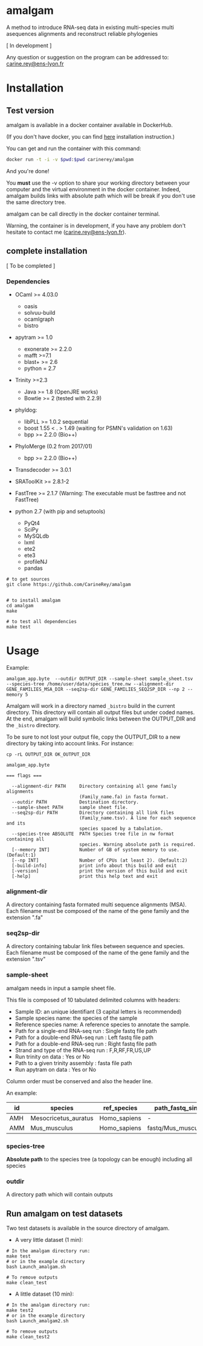 # amalgam
A method to introduce RNA-seq data in existing multi-species multi asequences alignments and reconstruct reliable phylogenies

[ In development ]

Any question or suggestion on the program can be addressed to: carine.rey@ens-lyon.fr

# Installation

## Test version

amalgam is available in a docker container available in DockerHub.

(If you don't have docker, you can find [here](https://docs.docker.com/linux/step_one/) installation instruction.)

You can get and run the container with this command:

```sh
docker run -t -i -v $pwd:$pwd carinerey/amalgam
```

And you're done!

You **must** use the -v option to share your working directory between your computer and the virtual environment in the docker container. Indeed, amalgam builds links with absolute path which will be break if you don't use the same directory tree.

amalgam can be call directly in the docker container terminal.

Warning, the container is in development, if you have any problem don't hesitate to contact me (carine.rey@ens-lyon.fr).

## complete installation

[ To be completed ]

### Dependencies

* OCaml >= 4.03.0
    * oasis
    * solvuu-build
    * ocamlgraph
    * bistro

* apytram >= 1.0
    * exonerate >= 2.2.0
    * mafft >=7.1
     * blast+ >= 2.6
   * python = 2.7

* Trinity >=2.3
    * Java >= 1.8 (OpenJRE works)
    * Bowtie >= 2 (tested with 2.2.9)

* phyldog:
    * libPLL >= 1.0.2 sequential
    * boost 1.55 < . > 1.49 (waiting for PSMN's validation on 1.63)
    * bpp >= 2.2.0 (Bio++)

* PhyloMerge (0.2 from 2017/01)
    * bpp >= 2.2.0 (Bio++)

* Transdecoder >= 3.0.1

* SRAToolKit >= 2.8.1-2

* FastTree >= 2.1.7 (Warning: The executable must be fasttree and not FastTree)

* python 2.7 (with pip and setuptools)
    * PyQt4
    * SciPy
    * MySQLdb
    * lxml
    * ete2
    * ete3
    * profileNJ
    * pandas

```
# to get sources
git clone https://github.com/CarineRey/amalgam


# to install amalgam
cd amalgam
make

# to test all dependencies
make test
```

# Usage

Example:

```
amalgam_app.byte  --outdir OUTPUT_DIR --sample-sheet sample_sheet.tsv --species-tree /home/user/data/species_tree.nw --alignment-dir GENE_FAMILIES_MSA_DIR --seq2sp-dir GENE_FAMILIES_SEQ2SP_DIR --np 2 --memory 5
```

Amalgam will work in a directory named ```_bistro``` build in the current directory.
This directory will contain all output files but under coded names.
At the end, amalgam will build symbolic links between the OUTPUT_DIR and the ```_bistro``` directory.

To be sure to not lost your output file, copy the OUTPUT_DIR to a new directory by taking into account links.
For instance:
```
cp -rL OUTPUT_DIR OK_OUTPUT_DIR
```

```
amalgam_app.byte

=== flags ===

  --alignment-dir PATH     Directory containing all gene family alignments
                           (Family_name.fa) in fasta format.
  --outdir PATH            Destination directory.
  --sample-sheet PATH      sample sheet file.
  --seq2sp-dir PATH        Directory containing all link files
                           (Family_name.tsv). A line for each sequence and its
                           species spaced by a tabulation.
  --species-tree ABSOLUTE  PATH Species tree file in nw format containing all
                           species. Warning absolute path is required.
  [--memory INT]           Number of GB of system memory to use.(Default:1)
  [--np INT]               Number of CPUs (at least 2). (Default:2)
  [-build-info]            print info about this build and exit
  [-version]               print the version of this build and exit
  [-help]                  print this help text and exit

```

### alignment-dir

A directory containing  fasta formated multi sequence alignments (MSA).
Each filename must be composed of the name of the gene family and the extension ".fa"

### seq2sp-dir

A directory containing tabular link files between sequence and species.
Each filename must be composed of the name of the gene family and the extension ".tsv"

### sample-sheet

amalgam needs in input a sample sheet file.

This file is composed of 10 tabulated delimited columns with headers:
  * Sample ID: an unique identifiant (3 capital letters is recommended)
  * Sample species name: the species of the sample
  * Reference species name: A reference species to annotate the sample.
  * Path for a single-end RNA-seq run : Single fastq file path
  * Path for a double-end RNA-seq run : Left fastq file path
  * Path for a double-end RNA-seq run : Right fastq file path
  * Strand and type of the RNA-seq run : F,R,RF,FR,US,UP
  * Run trinity on data : Yes or No
  * Path to a given trinity assembly : fasta file path
  * Run apytram on data : Yes or No

 Column order must be conserved and also the header line.

An example:

id	|species	|ref_species	|path_fastq_single	|path_fastq_left	|path_fastq_right	|orientation	|run_trinity	|path_assembly	|run_apytram
---|---|---|---|---|---|---|---|---|---
AMH	|Mesocricetus_auratus	|Homo_sapiens	|-	|fastq/Mesocricetus_auratus.1.fq	|fastq/Mesocricetus_auratus.2.fq	|UP	|yes	|Trinity_assembly.AMH.fa	|yes
AMM	|Mus_musculus	|Homo_sapiens	|fastq/Mus_musculus.fq	| -	|-	|F	|yes	|-	|yes


### species-tree

**Absolute path** to the species tree (a topology can be enough) including all species

###  outdir
A directory path which will contain outputs


## Run amalgam on test datasets

Two test datasets is available in the source directory of amalgam.

* A very little dataset (1 min):
```
# In the amalgam directory run:
make test
# or in the example directory
bash Launch_amalgam.sh

# To remove outputs
make clean_test
```

* A  little dataset (10 min):
```
# In the amalgam directory run:
make test2
# or in the example directory
bash Launch_amalgam2.sh

# To remove outputs
make clean_test2
```
